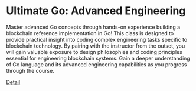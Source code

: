 # Ultimate Go: Advanced Engineering

Master advanced Go concepts through hands-on experience building a blockchain reference implementation in Go! This class is designed to provide practical insight into coding complex engineering tasks specific to blockchain technology. By pairing with the instructor from the outset, you will gain valuable exposure to design philosophies and coding principles essential for engineering blockchain systems. Gain a deeper understanding of Go language and its advanced engineering capabilities as you progress through the course. 

[Detail](https://eduitfree.com/courses/ultimate-go-advanced-engineering)